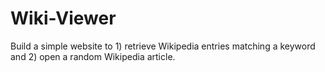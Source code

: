 # Wiki-Viewer
Build a simple website to 1) retrieve Wikipedia entries matching a keyword and 2) open a random Wikipedia article.

